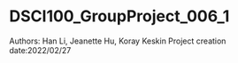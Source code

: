 # DSCI100_GroupProject_006_1
Authors: Han Li, Jeanette Hu, Koray Keskin
Project creation date:2022/02/27